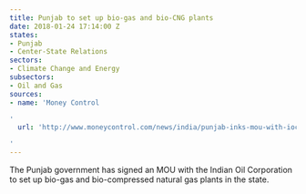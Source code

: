 ```yaml
---
title: Punjab to set up bio-gas and bio-CNG plants
date: 2018-01-24 17:14:00 Z
states:
- Punjab
- Center-State Relations
sectors:
- Climate Change and Energy
subsectors:
- Oil and Gas
sources:
- name: 'Money Control

'
  url: 'http://www.moneycontrol.com/news/india/punjab-inks-mou-with-ioc-to-set-up-biogas-bio-cng-plants-2483639.html

'
---
```


The Punjab government has signed an MOU with the Indian Oil Corporation to set up bio-gas and bio-compressed natural gas plants in the state. 

